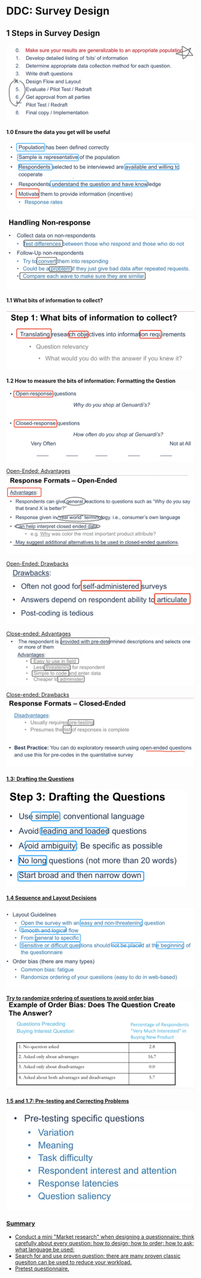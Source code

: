 # DDC: Survey Design

## 1 Steps in Survey Design

<img src="./images/image-20230424112117642.png" alt="image-20230424112117642" style="zoom:50%;" />

#### 1.0 Ensure the data you get will be useful

![image-20230424113042512](./images/image-20230424113042512.png)

![image-20230424114810481](./images/image-20230424114810481.png)

#### 1.1 What bits of information to collect?

![image-20230424115621130](./images/image-20230424115621130.png)



#### 1.2 How to measure the bits of information: Formatting the Qestion

![image-20230424120210427](./images/image-20230424120210427.png)

<u>Open-Ended: <u>Advantages</u>
![image-20230424120851542](./images/image-20230424120851542.png)

<u>Open-Ended: Drawbacks</u>
![image-20230424121115880](./images/image-20230424121115880.png)

Close-ended: Advantages
![image-20230424121531502](./images/image-20230424121531502.png)

Close-ended: Drawbacks
![image-20230424121404806](./images/image-20230424121404806.png)



#### 1.3: Drafting the Questions

<img src="./images/image-20230427112254894.png" alt="image-20230427112254894" style="zoom:50%;" />



#### 1.4 Sequence and Layout Decisions

![image-20230427120256040](./images/image-20230427120256040.png)

**Try to randomize ordering of questions to avoid order bias**
![image-20230427121215332](./images/image-20230427121215332.png)

#### 1.5 and 1.7: Pre-testing and Correcting Problems

![image-20230427121426486](./images/image-20230427121426486.png)

### Summary

- Conduct a mini "Market research" when designing a questionnaire: 
  think carefully about every question: how to design; how to order; how to ask; what language be used;
- Search for and use proven question: 
  there are many proven classic quesiton can be used to reduce your workload.
- Pretest questionnaire.





















